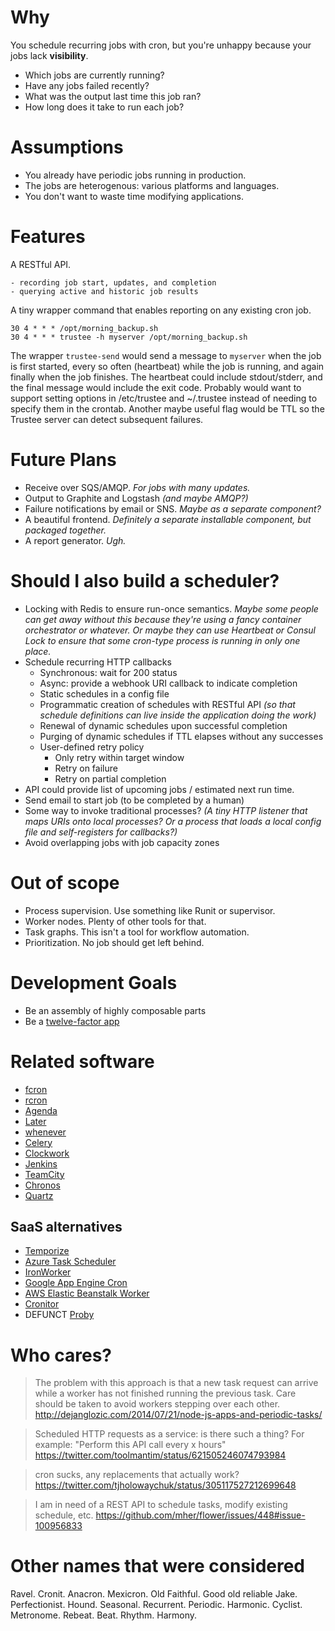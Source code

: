 # Why

You schedule recurring jobs with cron, but you're unhappy because your jobs lack **visibility**.

* Which jobs are currently running?
* Have any jobs failed recently?
* What was the output last time this job ran?
* How long does it take to run each job?

# Assumptions

* You already have periodic jobs running in production.
* The jobs are heterogenous: various platforms and languages.
* You don't want to waste time modifying applications.

# Features

A RESTful API.

    - recording job start, updates, and completion
    - querying active and historic job results

A tiny wrapper command that enables reporting on any existing cron job.

    30 4 * * * /opt/morning_backup.sh
    30 4 * * * trustee -h myserver /opt/morning_backup.sh

The wrapper `trustee-send` would send a message to `myserver` when the job is first started, every so often (heartbeat) while the job is running, and again finally when the job finishes. The heartbeat could include stdout/stderr, and the final message would include the exit code. Probably would want to support setting options in /etc/trustee and ~/.trustee instead of needing to specify them in the crontab. Another maybe useful flag would be TTL so the Trustee server can detect subsequent failures.

# Future Plans

* Receive over SQS/AMQP. *For jobs with many updates.*
* Output to Graphite and Logstash *(and maybe AMQP?)*
* Failure notifications by email or SNS. *Maybe as a separate component?*
* A beautiful frontend. *Definitely a separate installable component, but packaged together.*
* A report generator. *Ugh.*

# Should I also build a scheduler?

* Locking with Redis to ensure run-once semantics. *Maybe some people can get away without this because they're using a fancy container orchestrator or whatever. Or maybe they can use Heartbeat or Consul Lock to ensure that some cron-type process is running in only one place.*
* Schedule recurring HTTP callbacks
    * Synchronous: wait for 200 status
    * Async: provide a webhook URI callback to indicate completion
    * Static schedules in a config file
    * Programmatic creation of schedules with RESTful API *(so that schedule definitions can live inside the application doing the work)*
    * Renewal of dynamic schedules upon successful completion
    * Purging of dynamic schedules if TTL elapses without any successes
    * User-defined retry policy
        - Only retry within target window
        - Retry on failure
        - Retry on partial completion
* API could provide list of upcoming jobs / estimated next run time.
* Send email to start job (to be completed by a human)
* Some way to invoke traditional processes? *(A tiny HTTP listener that maps URIs onto local processes? Or a process that loads a local config file and self-registers for callbacks?)*
* Avoid overlapping jobs with job capacity zones

# Out of scope

* Process supervision. Use something like Runit or supervisor.
* Worker nodes. Plenty of other tools for that.
* Task graphs. This isn't a tool for workflow automation.
* Prioritization. No job should get left behind.

# Development Goals

* Be an assembly of highly composable parts
* Be a [twelve-factor app](http://12factor.net/)

# Related software

* [fcron](http://fcron.free.fr/)
* [rcron](https://code.google.com/p/rcron/)
* [Agenda](https://github.com/rschmukler/agenda)
* [Later](http://bunkat.github.io/later/)
* [whenever](https://github.com/javan/whenever)
* [Celery](http://www.celeryproject.org/)
* [Clockwork](https://github.com/tomykaira/clockwork)
* [Jenkins](https://jenkins-ci.org/)
* [TeamCity](https://www.jetbrains.com/teamcity/)
* [Chronos](https://mesos.github.io/chronos/)
* [Quartz](http://quartz-scheduler.org/)

## SaaS alternatives

* [Temporize](http://temporize.net/)
* [Azure Task Scheduler](http://azure.microsoft.com/en-us/services/scheduler/)
* [IronWorker](http://www.iron.io/pricing/#worker)
* [Google App Engine Cron](https://cloud.google.com/appengine/features/#cron)
* [AWS Elastic Beanstalk Worker](https://medium.com/@joelennon/running-cron-jobs-on-amazon-web-services-aws-elastic-beanstalk-a41d91d1c571)
* [Cronitor](https://cronitor.io/)
* DEFUNCT [Proby](http://probyapp.com/)

# Who cares?

> The problem with this approach is that a new task request can arrive while a worker has not finished running the previous task. Care should be taken to avoid workers stepping over each other.
http://dejanglozic.com/2014/07/21/node-js-apps-and-periodic-tasks/

> Scheduled HTTP requests as a service: is there such a thing? For example: "Perform this API call every x hours"
https://twitter.com/toolmantim/status/621505246074793984

> cron sucks, any replacements that actually work?
https://twitter.com/tjholowaychuk/status/305117527212699648

> I am in need of a REST API to schedule tasks, modify existing schedule, etc.
https://github.com/mher/flower/issues/448#issue-100956833

# Other names that were considered

Ravel. Cronit. Anacron. Mexicron. Old Faithful. Good old reliable Jake. Perfectionist. Hound. Seasonal. Recurrent. Periodic. Harmonic. Cyclist. Metronome. Rebeat. Beat. Rhythm. Harmony.

